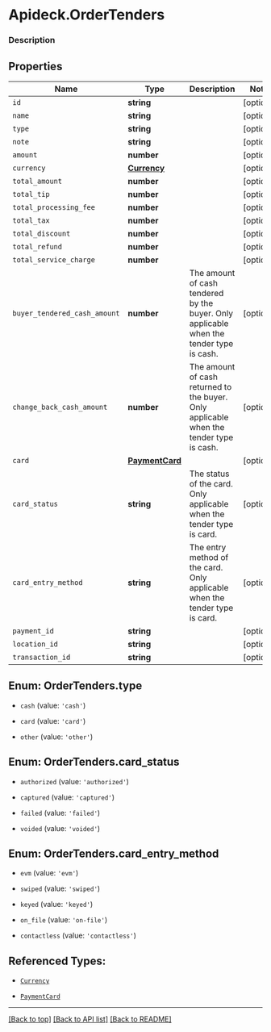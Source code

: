 # Apideck.OrderTenders

### Description

## Properties
Name | Type | Description | Notes
------------ | ------------- | ------------- | -------------
`id` | **string** |  | [optional] 
`name` | **string** |  | [optional] 
`type` | **string** |  | [optional] 
`note` | **string** |  | [optional] 
`amount` | **number** |  | [optional] 
`currency` | [**Currency**](Currency.md) |  | [optional] 
`total_amount` | **number** |  | [optional] 
`total_tip` | **number** |  | [optional] 
`total_processing_fee` | **number** |  | [optional] 
`total_tax` | **number** |  | [optional] 
`total_discount` | **number** |  | [optional] 
`total_refund` | **number** |  | [optional] 
`total_service_charge` | **number** |  | [optional] 
`buyer_tendered_cash_amount` | **number** | The amount of cash tendered by the buyer. Only applicable when the tender type is cash. | [optional] 
`change_back_cash_amount` | **number** | The amount of cash returned to the buyer. Only applicable when the tender type is cash. | [optional] 
`card` | [**PaymentCard**](PaymentCard.md) |  | [optional] 
`card_status` | **string** | The status of the card. Only applicable when the tender type is card. | [optional] 
`card_entry_method` | **string** | The entry method of the card. Only applicable when the tender type is card. | [optional] 
`payment_id` | **string** |  | [optional] 
`location_id` | **string** |  | [optional] 
`transaction_id` | **string** |  | [optional] 





<a name="OrderTendersType"></a>
## Enum: OrderTenders.type


* `cash` (value: `'cash'`)

* `card` (value: `'card'`)

* `other` (value: `'other'`)




<a name="OrderTendersCardStatus"></a>
## Enum: OrderTenders.card_status


* `authorized` (value: `'authorized'`)

* `captured` (value: `'captured'`)

* `failed` (value: `'failed'`)

* `voided` (value: `'voided'`)




<a name="OrderTendersCardEntryMethod"></a>
## Enum: OrderTenders.card_entry_method


* `evm` (value: `'evm'`)

* `swiped` (value: `'swiped'`)

* `keyed` (value: `'keyed'`)

* `on_file` (value: `'on-file'`)

* `contactless` (value: `'contactless'`)




## Referenced Types:





* [`Currency`](Currency.md)









* [`PaymentCard`](PaymentCard.md)






---

[[Back to top]](#) [[Back to API list]](../../../../README.md#documentation-for-api-endpoints) [[Back to README]](../../../../README.md)


